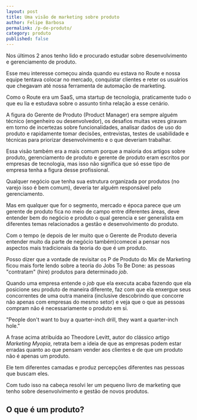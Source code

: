 ```yaml
---
layout: post
title: Uma visão de marketing sobre produto
author: Felipe Barbosa
permalink: /p-de-produto/
category: produto
published: false
---
```


Nos últimos 2 anos tenho lido e procurado estudar sobre desenvolvimento e gerenciamento de produto.

Esse meu interesse começou ainda quando eu estava no Route e nossa equipe tentava colocar no mercado, conquistar clientes e reter os usuários que chegavam até nossa ferramenta de automação de marketing. 

Como o Route era um SaaS, uma startup de tecnologia, praticamente tudo o que eu lia e estudava sobre o assunto tinha relação a esse cenário. 

A figura do Gerente de Produto (Product Manager) era sempre alguém técnico (engenheiro ou desenvolvedor), os desafios muitas vezes giravam em torno de incertezas sobre funcionalidades, analisar dados de uso do produto e rapidamente tomar decisões, entrevistas, testes de usabilidade e técnicas para priorizar desenvolvimento e o que deveriam trabalhar.

Essa visão também era a mais comum porque a maioria dos artigos sobre produto, gerenciamento de produto e gerente de produto eram escritos por empresas de tecnologia, mas isso não significa que só esse tipo de empresa tenha a figura desse profissional.

Qualquer negócio que tenha sua estrutura organizada por produtos (no varejo isso é bem comum), deveria ter alguém responsável pelo gerenciamento. 

Mas em qualquer que for o segmento, mercado e época parece que um gerente de produto fica no meio de campo entre diferentes áreas, deve entender bem do negócio e produto o qual gerencia e ser generalista em diferentes temas relacionados a gestão e desenvolvimento do produto.

Com o tempo (e depois de ler muito que o Gerente de Produto deveria entender muito da parte de negócio também)comecei a pensar nos aspectos mais tradicionais da teoria do que é um produto.

Posso dizer que a vontade de revisitar os P de Produto do Mix de Marketing ficou mais forte lendo sobre a teoria do Jobs To Be Done: as pessoas "contratam" (hire) produtos para determinado <i>job</i>.

Quando uma empresa entende o <i>job</i> que ela executa acaba fazendo que ela posicione seu produto de maneira diferente, faz com que ela enxergue seus concorrentes de uma outra maneira (inclusive descobrindo que concorre não apenas com empresas do mesmo setor) e veja que o que as pessoas compram não é necessariamente o produto em si.

"People don't want to buy a quarter-inch drill, they want a quarter-inch hole."

A frase acima atribuída ao Theodore Levitt, autor do clássico artigo <i>Marketing Myopia</i>, retrata bem a ideia de que as empresas podem estar erradas quanto ao que pensam vender aos clientes e de que um produto não é apenas um produto.

Ele tem diferentes camadas e produz percepções diferentes nas pessoas que buscam eles.

Com tudo isso na cabeça resolvi ler um pequeno livro de marketing que tenho sobre desenvolvimento e gestão de novos produtos.

## O que é um produto?



 





 